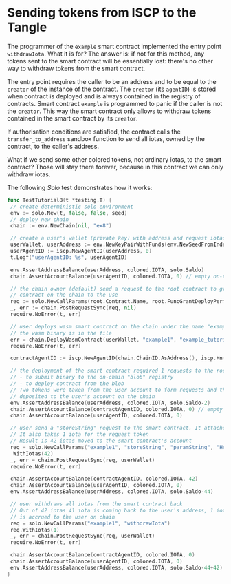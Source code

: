 # Sending tokens from ISCP to the Tangle

The programmer of the `example` smart contract implemented the entry point
`withdrawIota`. What it is for? The answer is: if not for this method, any tokens sent to the
smart contract will be essentially lost: there's no other way to withdraw tokens
from the smart contract.

The entry point requires the caller to be an address and to be equal to the
`creator` of the instance of the contract. The `creator` (its `agentID`) is
stored when contract is deployed and is always contained in the registry of contracts.
Smart contract `example` is programmed to panic if the caller is not the `creator`.
This way the smart contract only allows to withdraw tokens contained in the smart contract by its `creator`.

If authorisation conditions are satisfied, the contract calls the `transfer_to_address`
sandbox function to send all iotas, owned by the contract, to the caller's
address.

What if we send some other colored tokens, not ordinary iotas, to the smart
contract? Those will stay there forever, because in this contract we can only
withdraw iotas.

The following _Solo_ test demonstrates how it works:

```go
func TestTutorial8(t *testing.T) {
 // create deterministic solo environment
 env := solo.New(t, false, false, seed)
 // deploy new chain
 chain := env.NewChain(nil, "ex8")

 // create a user's wallet (private key) with address and request iotas from the faucet.
 userWallet, userAddress := env.NewKeyPairWithFunds(env.NewSeedFromIndex(5))
 userAgentID := iscp.NewAgentID(userAddress, 0)
 t.Logf("userAgentID: %s", userAgentID)

 env.AssertAddressBalance(userAddress, colored.IOTA, solo.Saldo)
 chain.AssertAccountBalance(userAgentID, colored.IOTA, 0) // empty on-chain

 // the chain owner (default) send a request to the root contract to grant right to deploy
 // contract on the chain to the use
 req := solo.NewCallParams(root.Contract.Name, root.FuncGrantDeployPermission.Name, root.ParamDeployer, userAgentID).WithIotas(1)
 _, err := chain.PostRequestSync(req, nil)
 require.NoError(t, err)

 // user deploys wasm smart contract on the chain under the name "example1"
 // the wasm binary is in the file
 err = chain.DeployWasmContract(userWallet, "example1", "example_tutorial_bg.wasm")
 require.NoError(t, err)

 contractAgentID := iscp.NewAgentID(chain.ChainID.AsAddress(), iscp.Hn("example1"))

 // the deployment of the smart contract required 1 requests to the root contract:
 // - to submit binary to the on-chain "blob" registry
 // - to deploy contract from the blob
 // Two tokens were taken from the user account to form requests and then were
 // deposited to the user's account on the chain
 env.AssertAddressBalance(userAddress, colored.IOTA, solo.Saldo-2)
 chain.AssertAccountBalance(contractAgentID, colored.IOTA, 0) // empty on-chain
 chain.AssertAccountBalance(userAgentID, colored.IOTA, 0)

 // user send a "storeString" request to the smart contract. It attaches 42 iotas to the request
 // It also takes 1 iota for the request token
 // Result is 42 iotas moved to the smart contract's account
 req = solo.NewCallParams("example1", "storeString", "paramString", "Hello, world!").
  WithIotas(42)
 _, err = chain.PostRequestSync(req, userWallet)
 require.NoError(t, err)

 chain.AssertAccountBalance(contractAgentID, colored.IOTA, 42)
 chain.AssertAccountBalance(userAgentID, colored.IOTA, 0)
 env.AssertAddressBalance(userAddress, colored.IOTA, solo.Saldo-44)

 // user withdraws all iotas from the smart contract back
 // Out of 42 iotas 41 iota is coming back to the user's address, 1 iotas
 // is accrued to the user on chain
 req = solo.NewCallParams("example1", "withdrawIota")
 req.WithIotas(1)
 _, err = chain.PostRequestSync(req, userWallet)
 require.NoError(t, err)

 chain.AssertAccountBalance(contractAgentID, colored.IOTA, 0)
 chain.AssertAccountBalance(userAgentID, colored.IOTA, 0)
 env.AssertAddressBalance(userAddress, colored.IOTA, solo.Saldo-44+42)
}
```
